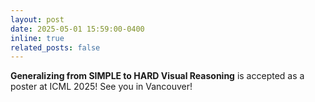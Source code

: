 ```yaml
---
layout: post
date: 2025-05-01 15:59:00-0400
inline: true
related_posts: false
---
```


**Generalizing from SIMPLE to HARD Visual Reasoning** is accepted as a poster at ICML 2025! See you in Vancouver!